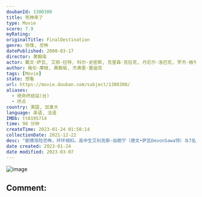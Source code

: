 ```yaml
---
doubanId: 1300300
title: 死神来了
type: Movie
score: 7.9
myRating: 
originalTitle: FinalDestination
genre: 惊悚, 恐怖
datePublished: 2000-03-17
director: 黄毅瑜
actor: 戴文·萨瓦, 艾丽·拉特, 科尔·史密斯, 克里森·克拉克, 丹尼尔·洛巴克, 罗杰·格午埃文·史密斯, 查德·多纳拉, 西恩·威廉·斯科特, 托尼·托德, 阿曼达·达特曼, 布兰登·费尔, 克里斯汀·查特莱恩, 芭芭拉·泰森, 丽莎·玛丽·卡鲁克
author: 格伦·摩根, 黄毅瑜, 杰弗里·雷迪克
tags: [Movie]
state: 想看
url: https://movie.douban.com/subject/1300300/
aliases:
  - 绝命终结站(台)
  - 终点
country: 美国, 加拿大
language: 英语, 法语
IMDb: tt0195714
time: 98 分钟
createTime: 2023-01-24 01:58:14
collectionDate: 2021-12-22
desc: "剧情惊险恐怖，环环相扣。高中生艾利克斯-伯朗宁（德文•萨瓦DevonSawa饰）与7名同班同学登机前往巴黎。起飞前，他突然预感到恐怖的一幕：飞机将会在空中爆炸。艾利克斯非常惊恐，大喊飞机即将出..."
date created: 2023-01-24
date modified: 2023-03-07
---
```


![image](p2867790676.jpg)

Comment:
---
